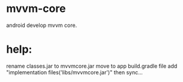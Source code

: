 # mvvm-core
android develop mvvm core.

# help:
rename classes.jar to mvvmcore.jar
move to app build.gradle file add "implementation files('libs/mvvmcore.jar')" then sync...
